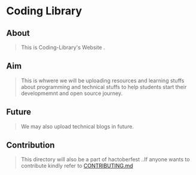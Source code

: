 # Coding Library 

## About

> This is Coding-Library's Website .


## Aim 
> This is whwere we will be uploading resources and learning stuffs about programming and technical stuffs to help students start their developmemnt and open source journey.

## Future
>We may also upload technical blogs in future.

## Contribution

> This directory will also be a part of hactoberfest ..If anyone wants to contribute kindly refer to [CONTRIBUTING.md](https://github.com/fury-coder/Coding-Library/blob/main/CONTRIBUTING.md)

